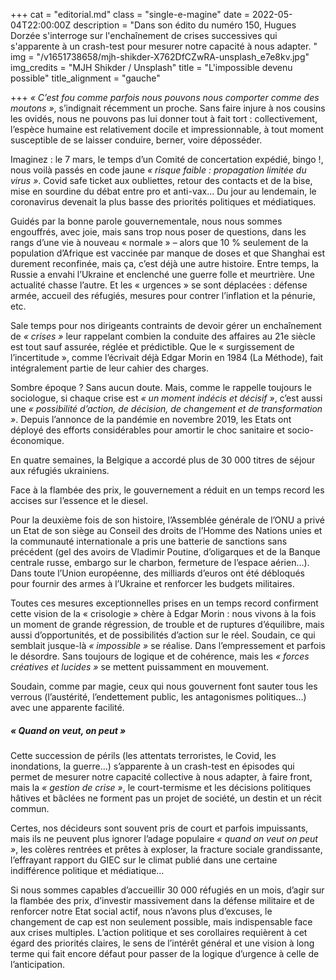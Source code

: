 +++
cat = "editorial.md"
class = "single-e-magine"
date = 2022-05-04T22:00:00Z
description = "Dans son édito du numéro 150, Hugues Dorzée s'interroge sur l'enchaînement de crises successives qui s'apparente à un crash-test pour mesurer notre capacité à nous adapter. "
img = "/v1651738658/mjh-shikder-X762DfCZwRA-unsplash_e7e8kv.jpg"
img_credits = "MJH Shikder / Unsplash"
title = "L'impossible devenu possible"
title_alignment = "gauche"

+++
_« C’est fou comme parfois nous pouvons nous comporter comme des moutons »_, s’indignait récemment un proche. Sans faire injure à nos cousins les ovidés, nous ne pouvons pas lui donner tout à fait tort : collectivement, l’espèce humaine est relativement docile et impressionnable, à tout moment susceptible de se laisser conduire, berner, voire déposséder.

Imaginez : le 7 mars, le temps d’un Comité de concertation expédié, bingo !, nous voilà passés en code jaune _« risque faible : propagation limitée du virus »_. Covid safe ticket aux oubliettes, retour des contacts et de la bise, mise en sourdine du débat entre pro et anti-vax… Du jour au lendemain, le coronavirus devenait la plus basse des priorités politiques et médiatiques.

Guidés par la bonne parole gouvernementale, nous nous sommes engouffrés, avec joie, mais sans trop nous poser de questions, dans les rangs d’une vie à nouveau « normale » – alors que 10 % seulement de la population d’Afrique est vaccinée par manque de doses et que Shanghai est durement reconfinée, mais ça, c’est déjà une autre histoire. Entre temps, la Russie a envahi l’Ukraine et enclenché une guerre folle et meurtrière. Une actualité chasse l’autre. Et les « urgences » se sont déplacées : défense armée, accueil des réfugiés, mesures pour contrer l’inflation et la pénurie, etc.

Sale temps pour nos dirigeants contraints de devoir gérer un enchaînement de _« crises »_ leur rappelant combien la conduite des affaires au 21e siècle est tout sauf assurée, réglée et prédictible. Que le « surgissement de l’incertitude », comme l’écrivait déjà Edgar Morin en 1984 (La Méthode), fait intégralement partie de leur cahier des charges.

Sombre époque ? Sans aucun doute. Mais, comme le rappelle toujours le sociologue, si chaque crise est _« un moment indécis et décisif »_, c’est aussi une _« possibilité d’action, de décision, de changement et de transformation »_. Depuis l’annonce de la pandémie en novembre 2019, les Etats ont déployé des efforts considérables pour amortir le choc sanitaire et socio-économique.

En quatre semaines, la Belgique a accordé plus de 30 000 titres de séjour aux réfugiés ukrainiens.

Face à la flambée des prix, le gouvernement a réduit en un temps record les accises sur l’essence et le diesel.

Pour la deuxième fois de son histoire, l’Assemblée générale de l’ONU a privé un Etat de son siège au Conseil des droits de l’Homme des Nations unies et la communauté internationale a pris une batterie de sanctions sans précédent (gel des avoirs de Vladimir Poutine, d’oligarques et de la Banque centrale russe, embargo sur le charbon, fermeture de l’espace aérien…). Dans toute l’Union européenne, des milliards d’euros ont été débloqués pour fournir des armes à l’Ukraine et renforcer les budgets militaires.

Toutes ces mesures exceptionnelles prises en un temps record confirment cette vision de la « crisologie » chère à Edgar Morin : nous vivons à la fois un moment de grande régression, de trouble et de ruptures d’équilibre, mais aussi d’opportunités, et de possibilités d’action sur le réel. Soudain, ce qui semblait jusque-là _« impossible »_ se réalise. Dans l’empressement et parfois le désordre. Sans toujours de logique et de cohérence, mais les _« forces créatives et lucides »_ se mettent puissamment en mouvement.

Soudain, comme par magie, ceux qui nous gouvernent font sauter tous les verrous (l’austérité, l’endettement public, les antagonismes politiques…) avec une apparente facilité.

##### « Quand on veut, on peut »

Cette succession de périls (les attentats terroristes, le Covid, les inondations, la guerre…) s’apparente à un crash-test en épisodes qui permet de mesurer notre capacité collective à nous adapter, à faire front, mais la _« gestion de crise »_, le court-termisme et les décisions politiques hâtives et bâclées ne forment pas un projet de société, un destin et un récit commun.

Certes, nos décideurs sont souvent pris de court et parfois impuissants, mais ils ne peuvent plus ignorer l’adage populaire _« quand on veut on peut »_, les colères rentrées et prêtes à exploser, la fracture sociale grandissante, l’effrayant rapport du GIEC sur le climat publié dans une certaine indifférence politique et médiatique…

Si nous sommes capables d’accueillir 30 000 réfugiés en un mois, d’agir sur la flambée des prix, d’investir massivement dans la défense militaire et de renforcer notre Etat social actif, nous n’avons plus d’excuses, le changement de cap est non seulement possible, mais indispensable face aux crises multiples. L’action politique et ses corollaires requièrent à cet égard des priorités claires, le sens de l’intérêt général et une vision à long terme qui fait encore défaut pour passer de la logique d’urgence à celle de l’anticipation.